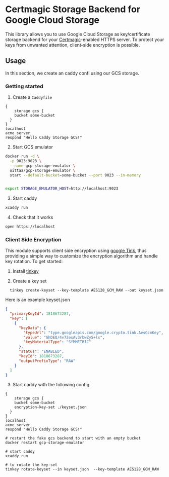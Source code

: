 # Certmagic Storage Backend for Google Cloud Storage 

This library allows you to use Google Cloud Storage as key/certificate storage backend for your [Certmagic](https://github.com/caddyserver/certmagic)-enabled HTTPS server. To protect your keys from unwanted attention, client-side encryption is possible.


## Usage

In this section, we create an caddy confi using our GCS storage.

### Getting started
1. Create a `Caddyfile`

```
{
	storage gcs {
    bucket some-bucket
  }
}
localhost
acme_server
respond "Hello Caddy Storage GCS!"
```

2. Start GCS emulator

```bash
docker run -d \
  -p 9023:9023 \
  --name gcp-storage-emulator \
  oittaa/gcp-storage-emulator \
  start --default-bucket=some-bucket --port 9023 --in-memory


export STORAGE_EMULATOR_HOST=http://localhost:9023
```

3. Start caddy

```bash
xcaddy run
```

4. Check that it works

```bash
open https://localhost
```

### Client Side Encryption

This module supports client side encryption using [google Tink](https://github.com/google/tink), thus providing a simple way to customize the encryption algorithm and handle key rotation. To get started: 

1. Install [tinkey](https://github.com/google/tink/blob/master/docs/TINKEY.md)

2. Create a key set

```
  tinkey create-keyset --key-template AES128_GCM_RAW --out keyset.json
```

Here is an example keyset.json
```json
{
  "primaryKeyId": 1818673287,
  "key": [
    {
      "keyData": {
        "typeUrl": "type.googleapis.com/google.crypto.tink.AesGcmKey",
        "value": "GhDEQ/4v72esAv3rbwZyS+ls",
        "keyMaterialType": "SYMMETRIC"
      },
      "status": "ENABLED",
      "keyId": 1818673287,
      "outputPrefixType": "RAW"
    }
  ]
}
```

3. Start caddy with the following config

```
{
	storage gcs {
    bucket some-bucket
    encryption-key-set ./keyset.json
  }
}
localhost
acme_server
respond "Hello Caddy Storage GCS!"
```

```
# restart the fake gcs backend to start with an empty bucket
docker restart gcp-storage-emulator

# start caddy
xcaddy run

# to rotate the key-set
tinkey rotate-keyset --in keyset.json  --key-template AES128_GCM_RAW
```